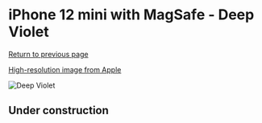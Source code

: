 # iPhone 12 mini with MagSafe - Deep Violet

[Return to previous page](/iphone_12)

[High-resolution image from Apple](https://store.storeimages.cdn-apple.com/8756/as-images.apple.com/is/MK093?wid=4500&hei=4500&fmt=png)

<div style="width: 500px"><img src="/almost_uncompressed/MK093.webp" alt="Deep Violet"></div>

## Under construction
